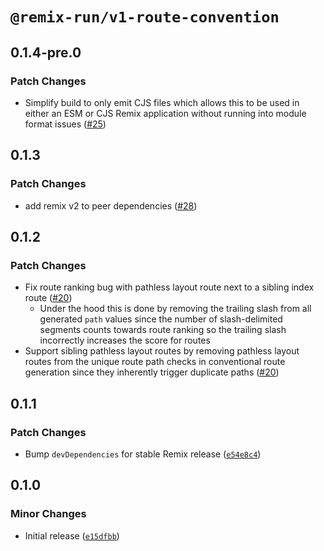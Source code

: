 # `@remix-run/v1-route-convention`

## 0.1.4-pre.0

### Patch Changes

- Simplify build to only emit CJS files which allows this to be used in either an ESM or CJS Remix application without running into module format issues ([#25](https://github.com/remix-run/v1-compat-utils/pull/25))

## 0.1.3

### Patch Changes

- add remix v2 to peer dependencies ([#28](https://github.com/remix-run/v1-compat-utils/pull/28))

## 0.1.2

### Patch Changes

- Fix route ranking bug with pathless layout route next to a sibling index route ([#20](https://github.com/remix-run/v1-compat-utils/pull/20))
  - Under the hood this is done by removing the trailing slash from all generated `path` values since the number of slash-delimited segments counts towards route ranking so the trailing slash incorrectly increases the score for routes
- Support sibling pathless layout routes by removing pathless layout routes from the unique route path checks in conventional route generation since they inherently trigger duplicate paths ([#20](https://github.com/remix-run/v1-compat-utils/pull/20))

## 0.1.1

### Patch Changes

- Bump `devDependencies` for stable Remix release ([`e54e8c4`](https://github.com/remix-run/v1-compat-utils/commit/e54e8c48aa9d3d2d220ee35c2baa740d8d4d11d2))

## 0.1.0

### Minor Changes

- Initial release ([`e15dfbb`](https://github.com/remix-run/v1-compat-utils/commit/e15dfbbe9d5f59e9200a3aa52ece65c024b2109f))
